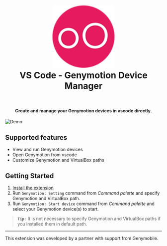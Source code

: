 <h1 align="center">
  <br>
    <img src="https://github.com/abehrad-ir/genymotion-vscode/blob/master/resources/ic_genymotion.png?raw=true" alt="logo" width="200">
  <br>
  VS Code - Genymotion Device Manager
  <br>
  <br>
</h1>

<h4 align="center">Create and manage your Genymotion devices in vscode directly.</h4>

![Demo](https://github.com/abehrad-ir/genymotion-vscode/blob/master/resources/watchme.gif?raw=true)

## Supported features

* View and run Genymotion devices
* Open Genymotion from vscode
* Customize Genymotion and VirtualBox paths

## Getting Started

1. [Install the extension](https://marketplace.visualstudio.com/items?itemName=Behrad.genymotion)
2. Run `Genymotion: Setting` command from *Command palette* and specify Genymotion and VirtualBox path.
3. Run `Genymotion: Start device` command from *Command palette* and select your Genymotion device(s) to start.

> **`Tip`**`:` It is not necessary to specify Genymotion and VirtualBox paths if you installed them in default path.

--- 
This extension was developed by a partner with support from Genymobile.
